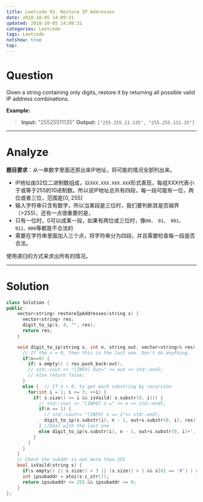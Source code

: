 ```yaml
---
title: Leetcode 93. Restore IP Addresses
date: 2018-10-05 14:09:31
updated: 2018-10-05 14:09:31
categories: Leetcode
tags: Leetcode
notshow: true
top:
---
```


# Question

Given a string containing only digits, restore it by returning all possible valid IP address combinations.

**Example:**
> **Input:** "25525511135"
> **Output:** `["255.255.11.135", "255.255.111.35"]`

<!--more-->

---

# Analyze

**题目要求**：从一串数字里面还原出来IP地址，将可能的情况全部列出来。

- IP地址由32位二进制数组成，以`XXX.XXX.XXX.XXX`形式表现，每组XXX代表小于或等于255的10进制数。所以说IP地址总共有四段，每一段可能有一位，两位或者三位，范围是[0, 255]
- 输入字符串只含有数字，所以当某段是三位时，我们要判断其是否越界（>255)，还有一点很重要的是，
- 只有一位时，0可以成某一段，如果有两位或三位时，像`00， 01， 001， 011，000`等都是不合法的
- 需要在字符串里面加入三个点，将字符串分为四段，并且需要检查每一段是否合法。

使用递归的方式来求出所有的情况。

---

# Solution

```cpp
class Solution {
public:
    vector<string> restoreIpAddresses(string s) {
      vector<string> res;
      digit_to_ip(s, 4, "", res);
      return res;
    }

    void digit_to_ip(string s, int n, string out, vector<string>& res) {
      // If the n = 0, then this is the last one. Don't do anything.
      if(n==0) {
        if( s.empty() ) res.push_back(out);
        // std::cout << "[INFO] Out=" << out << std::endl;
        // else return false;
      }
      else {  // If n > 0, to get each substring by recursion
        for(int i = 1; i <= 3; ++i) {
          if( s.size() >= i && isVaild( s.substr(0, i))) {
            // std::cout << "[INFO] n =" << n << std::endl;
            if(n == 1) {
              // std::cout<< "[INFO] n == 1"<< std::endl;
              digit_to_ip(s.substr(i), n - 1, out+s.substr(0, i), res);
            } //Deal with the last one
            else digit_to_ip(s.substr(i), n - 1, out+s.substr(0, i)+'.', res);
          }
        }
      }
    }
    // Check the subddr is not more than 255
    bool isVaild(string s) {
      if(s.empty() || s.size() > 3 || (s.size() > 1 && s[0] == '0') ) return false; 
      int ipsubaddr = atoi(s.c_str());
      return ipsubaddr <= 255 && ipsubaddr >= 0;
    }
};
```